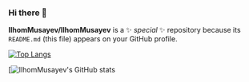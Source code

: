 ### Hi there 👋


**IlhomMusayev/IlhomMusayev** is a ✨ _special_ ✨ repository because its `README.md` (this file) appears on your GitHub profile.



[![Top Langs](https://github-readme-stats.vercel.app/api/top-langs/?username=IlhomMusayev&layout=compact)](https://github.com/IlhomMusayev/github-readme-stats)


[![IlhomMusayev's GitHub stats](https://github-readme-stats.vercel.app/api?username=IlhomMusayev&show_icons=true&theme=dark)
